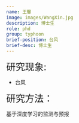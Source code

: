 ```yaml
---
name: 王馨
image: images/WangXin.jpg
description: 博士生
role: phd
group: typhoon
brief-position: 台风
brief-desc: 博士生
---
```


<span style="font-size: 25px;">研究现象:
* 台风

<span style="font-size: 25px;">研究方法：</span>

基于深度学习的监测与预报